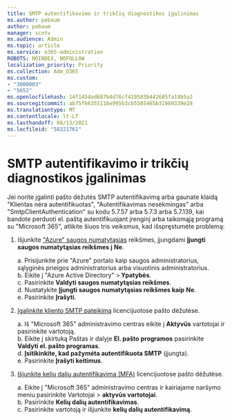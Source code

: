 ```yaml
---
title: SMTP autentifikavimo ir trikčių diagnostikos įgalinimas
ms.author: pebaum
author: pebaum
manager: scotv
ms.audience: Admin
ms.topic: article
ms.service: o365-administration
ROBOTS: NOINDEX, NOFOLLOW
localization_priority: Priority
ms.collection: Adm_O365
ms.custom:
- "3000003"
- "5652"
ms.openlocfilehash: 14f1454ad687b4d76cf419583b442685fa19b5a2
ms.sourcegitcommit: ab75f66355116e995b3cb5505465b31989339e28
ms.translationtype: MT
ms.contentlocale: lt-LT
ms.lasthandoff: 08/13/2021
ms.locfileid: "58321761"
---
```

# <a name="enable-smtp-authentication-and-troubleshooting"></a>SMTP autentifikavimo ir trikčių diagnostikos įgalinimas

Jei norite įgalinti pašto dėžutės SMTP autentifikavimą arba gaunate klaidą "Klientas nėra autentifikuotas", "Autentifikavimas nesėkmingas" arba "SmtpClientAuthentication" su kodu 5.7.57 arba 5.7.3 arba 5.7.139, kai bandote perduoti el. paštą autentifikuojant įrenginį arba taikomąją programą su "Microsoft 365", atlikite šiuos tris veiksmus, kad išspręstumėte problemą:

1. Išjunkite ["Azure" saugos numatytąsias](https://docs.microsoft.com/azure/active-directory/fundamentals/concept-fundamentals-security-defaults) reikšmes, įjungdami **Įjungti saugos numatytąsias reikšmes į** **Ne**.

    a. Prisijunkite prie "Azure" portalo kaip saugos administratorius, sąlyginės prieigos administratorius arba visuotinis administratorius.<BR/>
    b. Eikite į "Azure Active Directory" > **Ypatybės**.<BR/>
    c. Pasirinkite **Valdyti saugos numatytąsias reikšmes**.<BR/>
    d. Nustatykite **Įjungti saugos numatytąsias reikšmes kaip** **Ne**.<BR/>
    e. Pasirinkite **Įrašyti**.

2. [Įgalinkite kliento SMTP pateikimą](https://docs.microsoft.com/exchange/clients-and-mobile-in-exchange-online/authenticated-client-smtp-submission#enable-smtp-auth-for-specific-mailboxes) licencijuotose pašto dėžutėse.

    a. Iš "Microsoft 365" administravimo centras eikite į **Aktyvūs** vartotojai ir pasirinkite vartotoją.<BR/>
    b. Eikite į skirtuką Paštas ir dalyje **El. pašto programos** pasirinkite **Valdyti el. pašto programas**.<BR/>
    d. **Įsitikinkite, kad pažymėta autentifikuota SMTP** (įjungta).<BR/>
    e. Pasirinkite **Įrašyti keitimus**.<BR/>

3. [Išjunkite kelių dalių autentifikavimą (MFA)](https://docs.microsoft.com/microsoft-365/admin/security-and-compliance/set-up-multi-factor-authentication#turn-off-legacy-per-user-mfa) licencijuotose pašto dėžutėse.

    a. Eikite į "Microsoft 365" administravimo centras ir kairiajame naršymo meniu pasirinkite Vartotojai  >  **aktyvūs vartotojai**.<BR/>
    b. Pasirinkite **Kelių dalių autentifikavimas**.<BR/>
    c. Pasirinkite vartotoją ir išjunkite **kelių dalių autentifikavimą**.<BR/>
